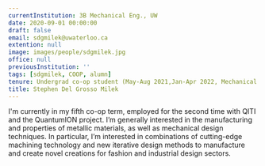 ```yaml
---
currentInstitution: 3B Mechanical Eng., UW
date: 2020-09-01 00:00:00
draft: false
email: sdgmilek@uwaterloo.ca
extention: null
image: images/people/sdgmilek.jpg
office: null
previousInstitution: ''
tags: [sdgmilek, COOP, alumn]
tenure: Undergrad co-op student (May-Aug 2021,Jan-Apr 2022, Mechanical Eng. 3B)
title: Stephen Del Grosso Milek
---
```


I'm currently in my fifth co-op term, employed for the second time with QITI and the QuantumION project. I’m generally interested in the manufacturing and properties of metallic materials, as well as mechanical design techniques. In particular, I’m interested in combinations of cutting-edge machining technology and new iterative design methods to manufacture and create novel creations for fashion and industrial design sectors.
